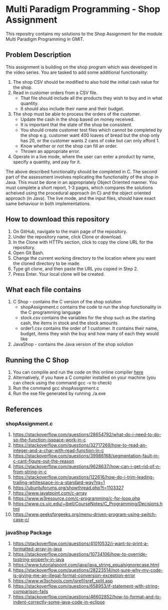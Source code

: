 # Multi Paradigm Programming - Shop Assignment
This repositry contains my solutions to the Shop Assignment for the module Multi Paradigm Programming in GMIT.

## Problem Description
This assignment is building on the shop program which was developed in the video series. You are tasked to add some
additional functionality:
1. The shop CSV should be modified to also hold the initial cash value for the shop.
2. Read in customer orders from a CSV file.
	- That file should include all the products they wish to buy and in what quantity.
	- It should also include their name and their budget.
3. The shop must be able to process the orders of the customer.
	- Update the cash in the shop based on money received.
	- It is important that the state of the shop be consistent.
	- You should create customer test files which cannot be completed by the shop e.g. customer want 400 loaves of bread but the shop only has 20, or the customer wants 2 cans of coke but can only afford 1.
	- Know whether or not the shop can fill an order.
	- Thrown an appropriate error.
4. Operate in a live mode, where the user can enter a product by name, specify a quantity, and pay for it.

The above described functionality should be completed in C. The second part of the assessment involves replicating the
functionality of the shop in Java. This must be done in an appropriately Object Oriented manner. You must complete a
short report, 1-3 pages, which compares the solutions acheived using the procedural approach (in C) and the object oriented
approach (in Java). The live mode, and the input files, should have exact same behaviour in both implementations.

## How to download this repository

1. On GitHub, navigate to the main page of the repository.
2. Under the repository name, click Clone or download.
3. In the Clone with HTTPs section, click to copy the clone URL for the repository.
4. Open Git Bash.
5. Change the current working directory to the location where you want the cloned directory to be made.
6. Type git clone, and then paste the URL you copied in Step 2.
7. Press Enter. Your local clone will be created.

## What each file contains
1. C Shop - contains the C version of the shop solution
	- shopAssignment.c contains the code to run the shop functionality in the C programming language
	- stock.csv contains the variables for the shop such as the starting cash, the items in stock and the stock amounts
	- order1.csv contains the order of 1 customer. It contains their name, budget, items they wish the buy and how many of each they would like
2. JavaShop - contains the Java version of the shop solution

## Running the C Shop

1. You can complile and run the code on this online compiler [here](https://www.onlinegdb.com/online_c_compiler)
2. Alternatively, if you have a C compiler installed on your machine (you can check using the command gcc -v to check)
3. Run the command gcc shopAssignment.c
4. Run the exe file generated by running ./a.exe

## References
### shopAssignment.c
1. https://stackoverflow.com/questions/28654792/what-do-i-need-to-do-so-the-function-isspace-work-in-c
2. https://stackoverflow.com/questions/32717269/how-to-read-an-integer-and-a-char-with-read-function-in-c
3. https://stackoverflow.com/questions/39986168/segmentation-fault-in-c-cant-figure-out-the-reason
4. https://stackoverflow.com/questions/9628637/how-can-i-get-rid-of-n-from-string-in-c
5. https://stackoverflow.com/questions/122616/how-do-i-trim-leading-trailing-whitespace-in-a-standard-way?rq=1
6. https://ubuntuforums.org/showthread.php?t=1103327
7. https://www.javatpoint.com/c-array
8. https://www.w3resource.com/c-programming/c-for-loop.php
9. https://www.cs.uic.edu/~jbell/CourseNotes/C_Programming/Decisions.html
10. https://www.geeksforgeeks.org/menu-driven-program-using-switch-case-c/

### javaShop Package
1. https://stackoverflow.com/questions/41010532/i-want-to-print-a-formatted-array-in-java
2. https://stackoverflow.com/questions/10734106/how-to-override-tostring-properly-in-java
3. https://www.tutorialspoint.com/java/java_string_equalsignorecase.html
4. https://stackoverflow.com/questions/28223514/not-sure-why-my-code-is-giving-me-an-illegal-format-conversion-exception-error
5. https://www.w3schools.com/jsref/jsref_split.asp
6. https://stackoverflow.com/questions/658953/if-statement-with-string-comparison-fails
7. https://stackoverflow.com/questions/46602852/how-to-format-and-to-indent-correctly-some-java-code-in-eclipse